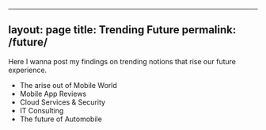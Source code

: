 
---
layout: page
title: Trending Future
permalink: /future/
---

Here I wanna post my findings on trending notions that rise our future experience.

- The arise out of Mobile World
- Mobile App Reviews
- Cloud Services & Security
- IT Consulting
- The future of Automobile
